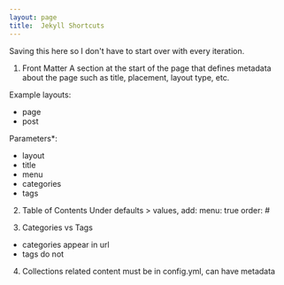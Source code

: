 ```yaml
---
layout: page
title:  Jekyll Shortcuts
---
```

Saving this here so I don't have to start over with every iteration.

1. Front Matter
A section at the start of the page that defines metadata about the page such as title, placement, layout type, etc.

Example layouts:
- page
- post

Parameters*:
- layout
- title
- menu
- categories
- tags

2. Table of Contents
Under defaults > values, add:
  menu: true
  order: #

3. Categories vs Tags
- categories appear in url
- tags do not

4. Collections
related content
must be in config.yml, can have metadata

